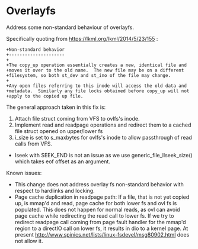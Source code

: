# Overlayfs


Address some non-standard behaviour of overlayfs. 

Specifically quoting from https://lkml.org/lkml/2014/5/23/155 :

```
+Non-standard behavior
+---------------------
+
+The copy_up operation essentially creates a new, identical file and
+moves it over to the old name.  The new file may be on a different
+filesystem, so both st_dev and st_ino of the file may change.
+
+Any open files referring to this inode will access the old data and
+metadata.  Similarly any file locks obtained before copy_up will not
+apply to the copied up file.

```

The general approach taken in this fix is:
1. Attach file struct coming from VFS to ovlfs's inode.
2.  Implement read and readpage operations and redirect them to a cached file struct opened on upper/lower fs
3. i_size is set to s_maxbytes for ovlfs's inode to allow passthrough of read calls from VFS. 
 * lseek with SEEK_END is not an issue as we use generic_file_llseek_size() which takes eof offset as an argument.


Known issues:

* This change does not address overlay fs non-standard behavior with respect to hardlinks and locking.
* Page cache duplication in readpage path:
If a file, that is not yet copied up, is mmap'd and read, page cache for both lower fs and ovl fs is populated. 
This does not happen for normal reads, as ovl can avoid page cache while redirecting the read call to lower fs. If we try to redirect readpage call coming from page fault handler for the mmap'd region to a directIO call on lower fs, it results in dio to a kernel page. At present http://www.spinics.net/lists/linux-fsdevel/msg80902.html does not allow it.
